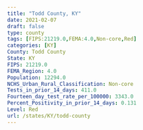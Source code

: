 ```yaml
---
title: "Todd County, KY"
date: 2021-02-07
draft: false
type: county
tags: [FIPS:21219.0,FEMA:4.0,Non-core,Red]
categories: [KY]
County: Todd County
State: KY
FIPS: 21219.0
FEMA_Region: 4.0
Population: 12294.0
NCHS_Urban_Rural_Classification: Non-core
Tests_in_prior_14_days: 411.0
Fourteen_day_test_rate_per_100000: 3343.0
Percent_Positivity_in_prior_14_days: 0.131
Level: Red
url: /states/KY/todd-county
---
```



